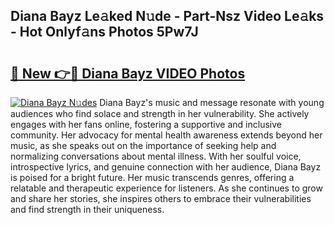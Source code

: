 ## Diana Bayz Le𝚊ked N𝚞de - Part-Nsz Video Le𝚊ks - Hot Onlyf𝚊ns Photos 5Pw7J

# <h2><a href="http://ac54857.deff.icu/?id=Diana+Bayz">🔗 New 👉🔴 Diana Bayz VIDEO Photos</a></h2>

[![Diana Bayz N𝚞des](https://i.imgur.com/rIISA9y.gif)](http://ac54857.deff.icu/?id=Diana+Bayz)
Diana Bayz's music and message resonate with young audiences who find solace and strength in her vulnerability. She actively engages with her fans online, fostering a supportive and inclusive community. Her advocacy for mental health awareness extends beyond her music, as she speaks out on the importance of seeking help and normalizing conversations about mental illness. With her soulful voice, introspective lyrics, and genuine connection with her audience, Diana Bayz is poised for a bright future. Her music transcends genres, offering a relatable and therapeutic experience for listeners. As she continues to grow and share her stories, she inspires others to embrace their vulnerabilities and find strength in their uniqueness.
